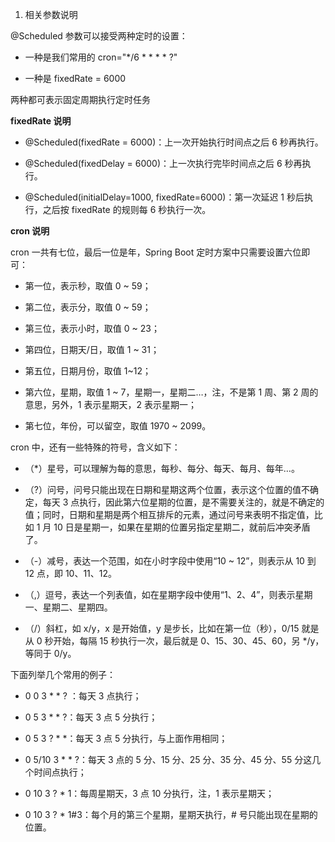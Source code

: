 1. 相关参数说明

@Scheduled 参数可以接受两种定时的设置：

- 一种是我们常用的 cron="*/6 * * * * ?"

- 一种是 fixedRate = 6000

两种都可表示固定周期执行定时任务

**fixedRate 说明**

- @Scheduled(fixedRate = 6000)：上一次开始执行时间点之后 6 秒再执行。

- @Scheduled(fixedDelay = 6000)：上一次执行完毕时间点之后 6 秒再执行。

- @Scheduled(initialDelay=1000, fixedRate=6000)：第一次延迟 1 秒后执行，之后按 fixedRate 的规则每 6 秒执行一次。

**cron 说明**

cron 一共有七位，最后一位是年，Spring Boot 定时方案中只需要设置六位即可：

- 第一位，表示秒，取值 0 ~ 59；

- 第二位，表示分，取值 0 ~ 59；

- 第三位，表示小时，取值 0 ~ 23；

- 第四位，日期天/日，取值 1 ~ 31；

- 第五位，日期月份，取值 1~12；

- 第六位，星期，取值 1 ~ 7，星期一，星期二…，注，不是第 1 周、第 2 周的意思，另外，1 表示星期天，2 表示星期一；

- 第七位，年份，可以留空，取值 1970 ~ 2099。

cron 中，还有一些特殊的符号，含义如下：

- （*）星号，可以理解为每的意思，每秒、每分、每天、每月、每年…。

- （?）问号，问号只能出现在日期和星期这两个位置，表示这个位置的值不确定，每天 3 点执行，因此第六位星期的位置，是不需要关注的，就是不确定的值；同时，日期和星期是两个相互排斥的元素，通过问号来表明不指定值，比如 1 月 10 日是星期一，如果在星期的位置另指定星期二，就前后冲突矛盾了。

- （-）减号，表达一个范围，如在小时字段中使用“10 ~ 12”，则表示从 10 到 12 点，即 10、11、12。

- （,）逗号，表达一个列表值，如在星期字段中使用“1、2、4”，则表示星期一、星期二、星期四。

- （/）斜杠，如 x/y，x 是开始值，y 是步长，比如在第一位（秒），0/15 就是从 0 秒开始，每隔 15 秒执行一次，最后就是 0、15、30、45、60，另 */y，等同于 0/y。

下面列举几个常用的例子：

- 0 0 3 * * ? ：每天 3 点执行；

- 0 5 3 * * ?：每天 3 点 5 分执行；

- 0 5 3 ? * *：每天 3 点 5 分执行，与上面作用相同；

- 0 5/10 3 * * ?：每天 3 点的 5 分、15 分、25 分、35 分、45 分、55 分这几个时间点执行；

- 0 10 3 ? * 1：每周星期天，3 点 10 分执行，注，1 表示星期天；

- 0 10 3 ? * 1#3：每个月的第三个星期，星期天执行，# 号只能出现在星期的位置。
